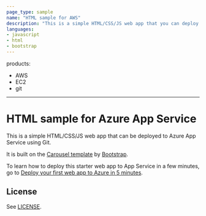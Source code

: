 ```yaml
---
page_type: sample
name: "HTML sample for AWS"
description: "This is a simple HTML/CSS/JS web app that you can deploy to AWS using Git."
languages:
- javascript
- html
- bootstrap
---
```

products:
- AWS
- EC2
- git
---
# HTML sample for Azure App Service

This is a simple HTML/CSS/JS web app that can be deployed to Azure App Service using Git. 

It is built on the [Carousel template](http://getbootstrap.com/examples/carousel) by [Bootstrap](http://getbootstrap.com).

To learn how to deploy this starter web app to App Service in a few minutes, go to [Deploy your first web app to Azure in 5 minutes](https://azure.microsoft.com/documentation/articles/app-service-web-get-started).

## License

See [LICENSE](LICENSE).
